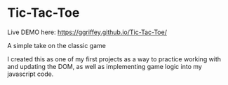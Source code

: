 # Tic-Tac-Toe

Live DEMO here: https://ggriffey.github.io/Tic-Tac-Toe/

A simple take on the classic game

I created this as one of my first projects as a way to practice working 
with and updating the DOM, as well as implementing game logic into my javascript code.
